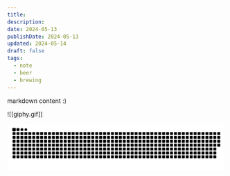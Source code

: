 ```yaml
---
title: 
description: 
date: 2024-05-13
publishDate: 2024-05-13
updated: 2024-05-14
draft: false
tags:
  - note
  - beer
  - brewing
---
```

 
markdown content :)

![[giphy.gif]]

<!-- Snek -->   
<p align="center">
<a href="https://gitstar-ranking.com/Lissy93" title="Snek 🐍"><img width="500" src="https://raw.githubusercontent.com/Lissy93/Lissy93/master/assets/github-snake.svg" /></a>
</p>